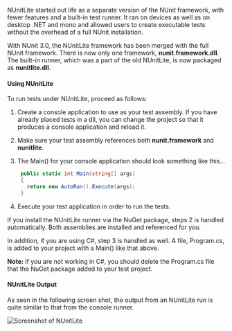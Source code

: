 NUnitLite started out life as a separate version of the NUnit framework, with fewer features 
and a built-in test runner. It ran on devices as well as on desktop .NET and mono and allowed 
users to create executable tests without the overhead of a full NUnit installation.

With NUnit 3.0, the NUnitLite framework has been merged with the full NUnit framework. There
is now only one framework, **nunit.framework.dll**. The built-in runner, 
which was a part of the old NUnitLite, is now packaged as **nunitlite.dll**.

#### Using NUnitLite

To run tests under NUnitLite, proceed as follows:

1. Create a console application to use as your test assembly. If you have already placed tests in a dll, you can change the project so that it produces a console application and reload it.

2. Make sure your test assembly references both **nunit.framework** and **nunitlite**.

3. The Main() for your console application should look something like this...
   ```csharp
    public static int Main(string[] args)
    {
      return new AutoRun().Execute(args);
    }
   ```

4. Execute your test application in order to run the tests.

If you install the NUnitLite runner via the NuGet package, steps 2 is handled
automatically. Both assemblies are installed and referenced for you.

In addition, if you are using C#, step 3 is handled as well. A file, Program.cs, 
is added to your project with a Main() like that above. 

**Note:** If you are not working in C#, you should delete the Program.cs file
that the NuGet package added to your test project.

#### NUnitLite Output

As seen in the following screen shot, the output from an NUnitLite run is quite similar to that from the console runner.
	
![Screenshot of NUnitLite](~/images/nunitlite-mock.png)

